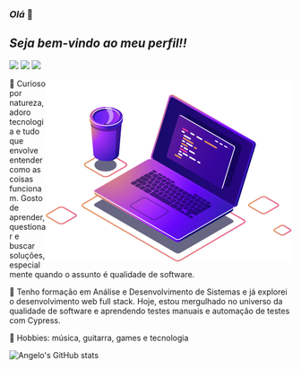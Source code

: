 ### _Olá_  👋

## _Seja bem-vindo ao meu perfil!!_  
  <a href = "mailto:angelogcsilveira@gmail.com"><img src="https://img.shields.io/badge/-Gmail-%23333?style=for-the-badge&logo=gmail&logoColor=white" target="_blank"></a>
  <a href="https://www.linkedin.com/in/angelo-gabriel-costa-silveira-569a93251" target="_blank"><img src="https://img.shields.io/badge/-LinkedIn-%230077B5?style=for-the-badge&logo=linkedin&logoColor=white" target="_blank"></a> 
  <a href="https://api.whatsapp.com/send?phone=5553991591503" target="_blank"><img src="https://img.shields.io/badge/WhatsApp-25D366?style=for-the-badge&logo=whatsapp&logoColor=white"></a>


<img align="right" src="https://github.com/LuanaVieira95/LuanaVieira95/raw/main/computer-illustration.png" widht="350"/>


🐞 Curioso por natureza, adoro tecnologia e tudo que envolve entender como as coisas funcionam. Gosto de aprender, questionar e buscar soluções, especialmente quando o assunto é qualidade de software.

🚀 Tenho formação em Análise e Desenvolvimento de Sistemas e já explorei o desenvolvimento web full stack. Hoje, estou mergulhado no universo da qualidade de software e aprendendo testes manuais e automação de testes com Cypress.

🎸 Hobbies: música, guitarra, games e tecnologia

![Angelo's GitHub stats](https://github-readme-stats.vercel.app/api?username=angelo-gabs&show_icons=true&theme=radical)
 


